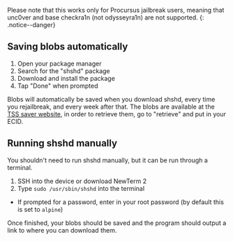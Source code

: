 Please note that this works only for Procursus jailbreak users, meaning that unc0ver and base checkra1n (not odysseyra1n) are not supported.
{: .notice--danger}

## Saving blobs automatically
1. Open your package manager
1. Search for the "shshd" package
1. Download and install the package
1. Tap "Done" when prompted

Blobs will automatically be saved when you download shshd, every time you rejailbreak, and every week after that. The blobs are available at the [TSS saver website](https://tsssaver.1conan.com/v2/), in order to retrieve them, go to "retrieve" and put in your ECID.

## Running shshd manually

You shouldn't need to run shshd manually, but it can be run through a terminal.

1. SSH into the device or download NewTerm 2
1. Type ```sudo /usr/sbin/shshd``` into the terminal
  - If prompted for a password, enter in your root password (by default this is set to `alpine`)

Once finished, your blobs should be saved and the program should output a link to where you can download them.
